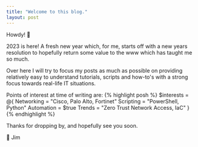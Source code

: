 ```yaml
---
title: "Welcome to this blog."
layout: post
---
```


Howdy! 🤠

2023 is here! A fresh new year which, for me, starts off with a new years resolution to hopefully return some value to the www which has taught me so much.

Over here I will try to focus my posts as much as possible on providing relatively easy to understand tutorials, scripts and how-to's with a strong focus towards real-life IT situations.

Points of interest at time of writing are:
{% highlight posh %}
$interests = @{
    Networking          = "Cisco, Palo Alto, Fortinet"
    Scripting           = "PowerShell, Python"
    Automation          = $true
    Trends              = "Zero Trust Network Access, IaC"
}
{% endhighlight %}

Thanks for dropping by, and hopefully see you soon.

👋 Jim
